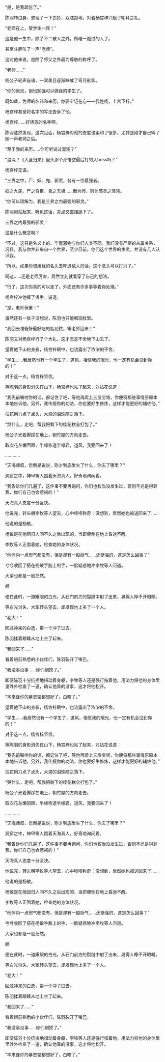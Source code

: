 “是，是我疏忽了。”

陈羽转过身，整理了一下衣衫，双膝跪地，对着杨宫梓兴起了叩拜之礼。

“老师在上，受学生一拜！”

这是他一生中，除了不二散人之外，所唯一跪过的人了。

甚至斗胆叫了一声“老师”。

这对他来说，是除了师父之外最为尊敬的称呼了。

“老师……”

杨公子轻声自语，一双美目逐渐眯成了弯月形状。

“你的表现，倒也勉强可以做我的学生了。

既如此，为师的名讳和来历，你要牢记在心——我姓杨，上宫下梓。”

杨宫梓甚至将名字的写法告诉了他。

杨宫梓……好诗意的名字啊。

陈羽陡然发现，这次见面，杨宫梓对他的态度也柔和了很多，尤其是刚才自己叫了她一声老师之后。

“至于我的来历……你可听说过混沌？”

“混沌？《大圣归来》里头那个孙悟空最后打的大boss吗？”

杨宫梓无语。

“三界之中，尸、妖、鬼、邪灵，各有一位最强者。

妖之九尾，尸之将臣，鬼之无极……而为师，则为邪灵之混沌。

“你可以理解为，我是三界之内最强的邪灵。”

陈羽刚站起来，听见这话，差点又直接跪下了。

三界之内最强的邪灵！

这是什么概念啊？

“不过，这只是名义上的，毕竟邪物与你们人类不同，我们没有严密的从属关系，况且，我与你并非来自一个世界，至少目前，你们这个世界的生灵，并没有几人认识我。

“所以，如果你想用我的名头去吓退敌人的话，这个念头可以打消了。”

啊这……还是老师厉害，居然立刻就看穿了自己的想法。

“行了，这次你真的可以走了，外面还有许多事等着你处理。”

杨宫梓冲他挥了挥手，说道。

“是，老师保重！”

虽然还有一肚子话想说，陈羽也只能咽回肚里。

“我回去准备好最好吃的桂花糕，等老师回来！”

陈羽又对杨宫梓行了个大礼，这才恋恋不舍地下山去了。

望着他下山的身影，杨宫梓眼中，也流露出了浓浓的不舍。

“学生……我居然也有一个学生了，道风，相信我的眼光，他一定有机会见到你的！”

对于这一点，杨宫梓坚信。

等陈羽的身影消失在山下，杨宫梓也站了起来，对拈花说道：

“我先前嘱咐你的话，都记住了吧，等他再爬上三层宝塔，你便将那些事情原原本本地告诉他，另外，我传授你的功法，你也要好生修炼，这样才能更好的辅佐他。”

拈花用力点了点头，大滴的泪珠随之落下。

“哭什么，走吧，帮我把剩下的桂花糕全打包了。”

杨公子光着脚踩在地上，朝竹屋的方向走去。

取次花丛懒回顾，半缘修道半缘君，道风，我要回来了！

…………

“天海师叔，您倒是说说，刚才到底发生了什么，你去了哪里？”

洞窟之中，神甲等人围着天海真人，好奇地询问着。

“我告诉你们几遍了，这件事不要再询问，你们也权当没发生过，否则不光是得罪我，你们自己也会惹祸的！”

天海真人态度十分坚决。

他说完，转头朝李牧等人望去，心中啧啧称奇：没想到，居然她也被送回来了……

他说的是杨敏。

杨敏是在他回归人间不久之后出现的，当即便倒在地上昏迷不醒。

李牧等人正围着她，检查她的身体状况。

“他体内一点邪气都没有，但是却有一股妖气……还挺强的，这是怎么回事？”

兮兮收回了搭在杨敏手腕上的手，一脸疑惑地冲李牧等人问道。

大家也都是一脸茫然。

额

便在此时，一道耀眼的白光，从石门前方的裂缝中射了出来，晃得人睁不开眼睛。

等白光消失，大家转头望去，却发现地上多了一个人。

“老大！”

回过神来的白逸，第一个冲了过去。

陈羽揉着眼睛从地上坐了起来。

“我回来了……”

看着眼前熟悉的小伙伴们，陈羽裂开了嘴巴。

“我没事没事……你们别摸了。”

即便陈羽十分抗拒地扭动着身躯，李牧等人还是强行按着他，用法力将他的身体里里外外检查了一遍，确认他真的没事，这才将他松开。

“本来连你的墓志铭都想好了，白瞎了。”

望着他下山的身影，杨宫梓眼中，也流露出了浓浓的不舍。

“学生……我居然也有一个学生了，道风，相信我的眼光，他一定有机会见到你的！”

对于这一点，杨宫梓坚信。

等陈羽的身影消失在山下，杨宫梓也站了起来，对拈花说道：

“我先前嘱咐你的话，都记住了吧，等他再爬上三层宝塔，你便将那些事情原原本本地告诉他，另外，我传授你的功法，你也要好生修炼，这样才能更好的辅佐他。”

拈花用力点了点头，大滴的泪珠随之落下。

“哭什么，走吧，帮我把剩下的桂花糕全打包了。”

杨公子光着脚踩在地上，朝竹屋的方向走去。

取次花丛懒回顾，半缘修道半缘君，道风，我要回来了！

…………

“天海师叔，您倒是说说，刚才到底发生了什么，你去了哪里？”

洞窟之中，神甲等人围着天海真人，好奇地询问着。

“我告诉你们几遍了，这件事不要再询问，你们也权当没发生过，否则不光是得罪我，你们自己也会惹祸的！”

天海真人态度十分坚决。

他说完，转头朝李牧等人望去，心中啧啧称奇：没想到，居然她也被送回来了……

他说的是杨敏。

杨敏是在他回归人间不久之后出现的，当即便倒在地上昏迷不醒。

李牧等人正围着她，检查她的身体状况。

“他体内一点邪气都没有，但是却有一股妖气……还挺强的，这是怎么回事？”

兮兮收回了搭在杨敏手腕上的手，一脸疑惑地冲李牧等人问道。

大家也都是一脸茫然。

额

便在此时，一道耀眼的白光，从石门前方的裂缝中射了出来，晃得人睁不开眼睛。

等白光消失，大家转头望去，却发现地上多了一个人。

“老大！”

回过神来的白逸，第一个冲了过去。

陈羽揉着眼睛从地上坐了起来。

“我回来了……”

看着眼前熟悉的小伙伴们，陈羽裂开了嘴巴。

“我没事没事……你们别摸了。”

即便陈羽十分抗拒地扭动着身躯，李牧等人还是强行按着他，用法力将他的身体里里外外检查了一遍，确认他真的没事，这才将他松开。

“本来连你的墓志铭都想好了，白瞎了。”
